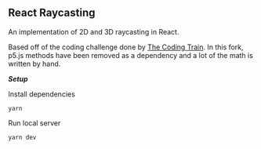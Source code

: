 ## React Raycasting

An implementation of 2D and 3D raycasting in React.

Based off of the coding challenge done by [The Coding Train](https://www.youtube.com/user/shiffman). In this fork, p5.js methods have been removed as a dependency and a lot of the math is written by hand.

***Setup***

Install dependencies
```
yarn
```

Run local server
```
yarn dev
```
